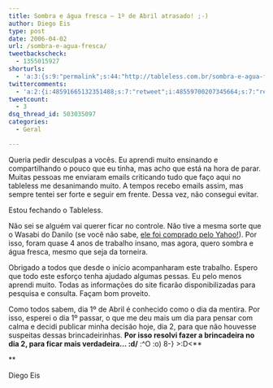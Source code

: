 ```yaml
---
title: Sombra e água fresca – 1º de Abril atrasado! ;-)
author: Diego Eis
type: post
date: 2006-04-02
url: /sombra-e-agua-fresca/
tweetbackscheck:
  - 1355015927
shorturls:
  - 'a:3:{s:9:"permalink";s:44:"http://tableless.com.br/sombra-e-agua-fresca";s:7:"tinyurl";s:26:"http://tinyurl.com/3scqhnw";s:4:"isgd";s:19:"http://is.gd/oXXA4d";}'
twittercomments:
  - 'a:2:{i:48591665132351488;s:7:"retweet";i:48559700207345664;s:7:"retweet";}'
tweetcount:
  - 3
dsq_thread_id: 503035097
categories:
  - Geral

---
```

Queria pedir desculpas a vocês. Eu aprendi muito ensinando e compartilhando o pouco que eu tinha, mas acho que está na hora de parar. Muitas pessoas me enviaram emails criticando tudo que faço aqui no tableless me desanimando muito. A tempos recebo emails assim, mas sempre tentei ser forte e seguir em frente. Dessa vez, não consegui evitar.
  
Estou fechando o Tableless.

Não sei se alguém vai querer ficar no controle. Não tive a mesma sorte que o Wasabi do Danilo (se você não sabe, [ele foi comprado pelo Yahoo!][1]). Por isso, foram quase 4 anos de trabalho insano, mas agora, quero sombra e água fresca, mesmo que seja da torneira.

Obrigado a todos que desde o início acompanharam este trabalho. Espero que todo este esforço tenha ajudado algumas pessas. Eu pelo menos aprendi muito. Todas as informações do site ficarão disponibilizadas para pesquisa e consulta. Façam bom proveito.

Como todos sabem, dia 1º de Abril é conhecido como o dia da mentira. Por isso, esperei o dia 1º passar, o que me deu mais um dia para pensar com calma e decidi publicar minha decisão hoje, dia 2, para que não houvesse suspeitas dessas brincadeirinhas. **Por isso resolvi fazer a brincadeira no dia 2, para ficar mais verdadeira&#8230; \:d/** :^O :o) 8-} >:D<**
  
** 

Diego Eis

 [1]: http://www.digitalminds.com.br/posts/2721